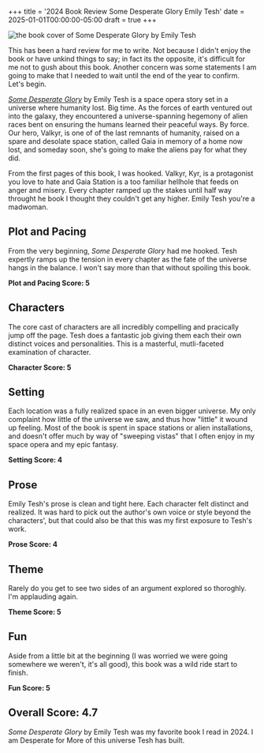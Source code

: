 +++
title = '2024 Book Review Some Desperate Glory Emily Tesh'
date = 2025-01-01T00:00:00-05:00
draft = true
+++

![the book cover of Some Desperate Glory by Emily Tesh](https://images-na.ssl-images-amazon.com/images/S/compressed.photo.goodreads.com/books/1668621616i/58388343.jpg)

This has been a hard review for me to write. Not because I didn't enjoy the book or have unkind things to say; in fact its the opposite, it's difficult for me not to gush about this book. Another concern was some statements I am going to make that I needed to wait until the end of the year to confirm. Let's begin.

[*Some Desperate Glory*](https://www.goodreads.com/book/show/58388343-some-desperate-glory) by Emily Tesh is a space opera story set in a universe where humanity lost. Big time. As the forces of earth ventured out into the galaxy, they encountered a universe-spanning hegemony of alien races bent on ensuring the humans learned their peaceful ways. By force. Our hero, Valkyr, is one of of the last remnants of humanity, raised on a spare and desolate space station, called Gaia in memory of a home now lost, and someday soon, she's going to make the aliens pay for what they did.

From the first pages of this book, I was hooked. Valkyr, Kyr, is a protagonist you love to hate and Gaia Station is a too familiar hellhole that feeds on anger and misery. Every chapter ramped up the stakes until half way throught he book I thought they couldn't get any higher. Emily Tesh you're a madwoman.

## Plot and Pacing

From the very beginning, *Some Desperate Glory* had me hooked. Tesh expertly ramps up the tension in every chapter as the fate of the universe hangs in the balance. I won't say more than that without spoiling this book.

**Plot and Pacing Score: 5**

## Characters

The core cast of characters are all incredibly compelling and pracically jump off the page. Tesh does a fantastic job giving them each their own distinct voices and personalities. This is a masterful, mutli-faceted examination of character.

**Character Score: 5**

## Setting

Each location was a fully realized space in an even bigger universe. My only complaint how little of the universe we saw, and thus how "little" it wound up feeling. Most of the book is spent in space stations or alien installations, and doesn't offer much by way of "sweeping vistas" that I often enjoy in my space opera and my epic fantasy.

**Setting Score: 4**

## Prose

Emily Tesh's prose is clean and tight here. Each character felt distinct and realized. It was hard to pick out the author's own voice or style beyond the characters', but that could also be that this was my first exposure to Tesh's work.

**Prose Score: 4**

## Theme

Rarely do you get to see two sides of an argument explored so thoroghly. I'm applauding again.

**Theme Score: 5**

## Fun

Aside from a little bit at the beginning (I was worried we were going somewhere we weren't, it's all good), this book was a wild ride start to finish.

**Fun Score: 5**

## Overall Score: 4.7

*Some Desperate Glory* by Emily Tesh was my favorite book I read in 2024. I am Desperate for More of this universe Tesh has built.